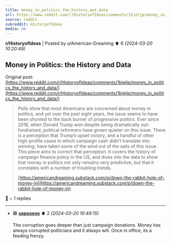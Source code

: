 ```yaml
---
title: money_in_politics_the_history_and_data
url: https://www.reddit.com/r/HistoryofIdeas/comments/1bjeljp/money_in_politics_the_history_and_data/
source: reddit
subreddit: HistoryofIdeas
media: no
---
```

**r/HistoryofIdeas** | Posted by u/American-Dreaming ⬆️ 6 _(2024-03-20 10:20:49)_

## Money in Politics: the History and Data

Original post: [https://www.reddit.com/r/HistoryofIdeas/comments/1bjeljp/money_in_politics_the_history_and_data/](https://www.reddit.com/r/HistoryofIdeas/comments/1bjeljp/money_in_politics_the_history_and_data/)

> Polls show that most Americans are concerned about money in politics, and yet over the past eight years, the issue seems to have been shunted to the back burner of progressive politics. Ever since 2016, when Donald Trump won despite being dramatically out-fundraised, political reformers have grown quieter on this issue. There is a perception that Trump’s upset victory, and a handful of other high-profile cases in which campaign cash didn’t translate into winning, have taken some of the wind out of the sails of this issue. This piece aims to correct that perception. It covers the history of campaign finance policy in the US, and dives into the data to show that money in politics not only remains very predictive, but that it correlates with a number of troubling trends.
> 
> [https://americandreaming.substack.com/p/down-the-rabbit-hole-of-money-in](https://americandreaming.substack.com/p/down-the-rabbit-hole-of-money-in)

💬 ~ 1 replies

---

* 🟩 **[usposeso](https://www.reddit.com/user/usposeso)** ⬆️ 2 _(2024-03-20 10:49:15)_

	The corruption goes deeper than just campaign donations. Money has always corrupted politicians and it always will. Once in office, its a feeding frenzy.


